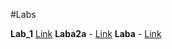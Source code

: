#Labs

**Lab_1** [Link](https://github.com/brunoauditore/NULP_IK31_Fedoryshyn/)
**Laba2a** - [Link](https://github.com/brunoauditore/NULP_IK31_Fedoryshyn/tree/main/Laba2a)
**Laba** - [Link](https://github.com/brunoauditore/NULP_IK31_Fedoryshyn/tree/main/Laba2)

